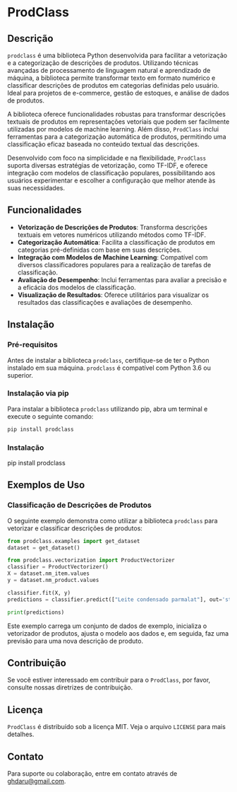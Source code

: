 # ProdClass

## Descrição

`prodclass` é uma biblioteca Python desenvolvida para facilitar a vetorização e a categorização de descrições de produtos. Utilizando técnicas avançadas de processamento de linguagem natural e aprendizado de máquina, a biblioteca permite transformar texto em formato numérico e classificar descrições de produtos em categorias definidas pelo usuário. Ideal para projetos de e-commerce, gestão de estoques, e análise de dados de produtos.

A biblioteca oferece funcionalidades robustas para transformar descrições textuais de produtos em representações vetoriais que podem ser facilmente utilizadas por modelos de machine learning. Além disso, `ProdClass` inclui ferramentas para a categorização automática de produtos, permitindo uma classificação eficaz baseada no conteúdo textual das descrições.

Desenvolvido com foco na simplicidade e na flexibilidade, `ProdClass` suporta diversas estratégias de vetorização, como TF-IDF, e oferece integração com modelos de classificação populares, possibilitando aos usuários experimentar e escolher a configuração que melhor atende às suas necessidades.

## Funcionalidades

- **Vetorização de Descrições de Produtos**: Transforma descrições textuais em vetores numéricos utilizando métodos como TF-IDF.
- **Categorização Automática**: Facilita a classificação de produtos em categorias pré-definidas com base em suas descrições.
- **Integração com Modelos de Machine Learning**: Compatível com diversos classificadores populares para a realização de tarefas de classificação.
- **Avaliação de Desempenho**: Inclui ferramentas para avaliar a precisão e a eficácia dos modelos de classificação.
- **Visualização de Resultados**: Oferece utilitários para visualizar os resultados das classificações e avaliações de desempenho.


## Instalação

### Pré-requisitos

Antes de instalar a biblioteca `prodclass`, certifique-se de ter o Python instalado em sua máquina. `prodclass` é compatível com Python 3.6 ou superior.

### Instalação via pip

Para instalar a biblioteca `prodclass` utilizando pip, abra um terminal e execute o seguinte comando:

```bash
pip install prodclass
```

### Instalação
pip install prodclass

## Exemplos de Uso

### Classificação de Descrições de Produtos

O seguinte exemplo demonstra como utilizar a biblioteca `prodclass` para vetorizar e classificar descrições de produtos:

```python
from prodclass.examples import get_dataset
dataset = get_dataset()

from prodclass.vectorization import ProductVectorizer
classifier = ProductVectorizer()
X = dataset.nm_item.values
y = dataset.nm_product.values

classifier.fit(X, y)
predictions = classifier.predict(["Leite condensado parmalat"], out='string')

print(predictions)
```

Este exemplo carrega um conjunto de dados de exemplo, inicializa o vetorizador de produtos, ajusta o modelo aos dados e, em seguida, faz uma previsão para uma nova descrição de produto.

## Contribuição

Se você estiver interessado em contribuir para o `ProdClass`, por favor, consulte nossas diretrizes de contribuição.

## Licença

`ProdClass` é distribuído sob a licença MIT. Veja o arquivo `LICENSE` para mais detalhes.

## Contato

Para suporte ou colaboração, entre em contato através de ghdaru@gmail.com.
